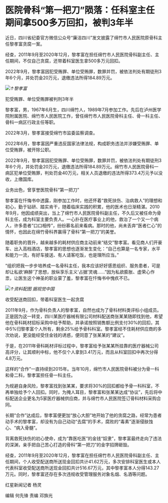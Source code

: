 

# 医院骨科“第一把刀”陨落：任科室主任期间拿500多万回扣，被判3年半

近日，四川省纪委官方微信公众号“廉洁四川”发文披露了绵竹市人民医院原骨科主任黎孝富贪腐一案。

经查，2011年9月至2020年12月，黎孝富在担任绵竹市人民医院骨科副主任、主任期间，不仅自己贪腐，还带着科室医生拿500多万元回扣。

2022年9月，黎孝富因犯受贿罪、单位受贿罪，数罪并罚，被依法判处有期徒刑3年6个月，并处罚金20万元，退缴违法所得184.89万元。

![](https://inews.gtimg.com/om_bt/Otu2Ml4VPcNnQdHWtmLqrUKCK0k5FAdZI1lWULBEe0LbYAA/1000)_↑黎孝富_

犯受贿罪、单位受贿罪被判刑3年半

黎孝富，男，1967年6月生，四川绵竹人，1989年7月参加工作。先后在泸州医学院附属医院、绵竹市人民医院工作，曾任绵竹市人民医院骨科主任、骨一科主任、骨科一病区行政主任等职。

2022年3月，黎孝富接受绵竹市监委监察调查。

2022年6月，黎孝富因严重违反国家法律法规，构成职务违法并涉嫌受贿罪、单位受贿罪，被开除公职。

2022年9月，黎孝富因犯受贿罪、单位受贿罪，数罪并罚，被依法判处有期徒刑3年6个月，并处罚金20万元，退缴违法所得184.89万元。绵竹市人民医院骨科一病区犯单位受贿罪，判处罚金40万元，相关人员退缴的违法所得373.4万元予以没收，上缴国库。

业务出色，曾享誉医院骨科“第一把刀”

黎孝富在忏悔书中透露，刚参加工作时，他还怀着“救死扶伤、治病救人”的理想和初心，勤于钻研、踏实肯干，随着临床实践的积累，他的医术也日渐精湛。2010年9月，他因成绩突出，当上了绵竹市人民医院骨科副主任，不久后又被任命为骨科主任，成为科室主要负责人。一心扑在医疗事业上的他，救治了一个又一个病人，许多患者“口口相传”，纷纷慕名前来看病。那时的他，尚未丢弃“医者仁心”的情怀，也因此在绵竹骨科界赢得了骨科“第一把刀”的美誉。

随着职务的晋升，越来越多的耗材供应商主动前来“结交”黎孝富。看见商人们开豪车、出入高档酒店，黎孝富的思想也逐渐发生变化：“自己也算是一名专家，水平和能力一流，有好车接送、有人请客吃饭，也是理所应当。”

“组织把我一步步培养成一名骨科主任，我本应该好好感恩组织、服务患者，可是却让私欲‘麻醉’了思想，放纵享乐主义‘占据’灵魂……”因为私欲膨胀、虚荣心作祟，让医生这个神圣的职业蒙了羞，黎孝富在忏悔书中愧疚不已。

![](https://inews.gtimg.com/om_bt/ONng3WHsUkaF3RhC-eFuBTuiXin_dpHEJDhfptkIe-NuIAA/1000)_↑资料配图 据视觉中国_

收受配送商回扣，带着科室医生一起贪腐

2011年9月，作为骨科负责人的黎孝富，自然也成为了骨科材料类评标小组成员。正是因为这一转变，四川某医疗器械有限公司材料配送商张某某随即找到他，希望他在骨科耗材招标采购中给予帮助，并承诺按照销售额比例支付30%的回扣，其中5%归黎孝富个人所有，剩余25%给予骨科科室。黎孝富经不住耗材供应商的多次劝说，更没能经受住金钱的诱惑，便同意了张某某的“建议”。

于是，在2011年骨科耗材评标过程中，黎孝富给予张某某所挂靠的医疗器械公司高评分，让其顺利中标，他不仅个人拿到3.41万元，而且从科室回扣中再次分得4.8万元。

这样的“合作”一直持续到2015年。当年10月，绵竹市人民医院骨科被分为骨一科和骨二科，黎孝富担任骨一科主任。

为规避自身风险，黎孝富找到张某某，要求将30%的回扣都给予骨一科科室，不再单独给予个人回扣。同时，为掩人耳目，黎孝富和张某某达成“协议”，先后将中标配送企业更名为5家医疗器械供应商，并与绵竹市人民医院签订骨科材料采购合同。

长期“合作”达成后，黎孝富便更加“放心大胆”地开始了他的贪腐之路，经常为患者动手术的黎孝富，却没有为自己动动“去腐”的手术，腐败的“毒素”逐渐侵肤蚀心、“病入骨髓”。

背离救死扶伤的初心使命，成为“靠医吃医”的金钱“奴隶”，黎孝富最终走向了违法的深渊，亲手把自己苦心打造的骨科“第一把刀”的金字招牌砸毁。

经查，2011年9月至2020年12月，黎孝富在担任绵竹市人民医院骨科副主任、主任期间，个人收受配送商所送现金回扣共计41.62万元，多次安排科室医生或本人代表科室收受配送商所送现金回扣共计516.67万元，其中黎孝富本人分得143.27万元。同时，黎孝富还存在多次违规收受管理服务对象名烟、名酒等问题。

红星新闻记者 杨灵

编辑 何先锋 责编 邓旆光

